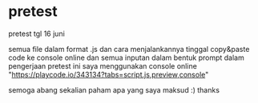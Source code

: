 # pretest
pretest tgl 16 juni

semua file dalam format .js dan cara menjalankannya tinggal copy&paste code ke console online 
dan semua inputan dalam bentuk prompt
dalam pengerjaan pretest ini saya menggunakan console online "https://playcode.io/343134?tabs=script.js,preview,console" 

semoga abang sekalian paham apa yang saya maksud :)
thanks
